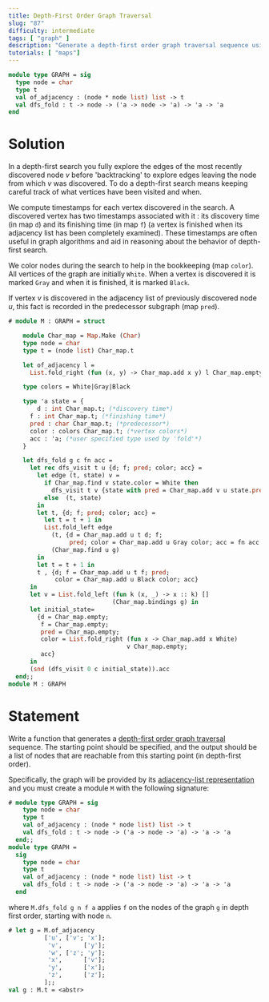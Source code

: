 ```yaml
---
title: Depth-First Order Graph Traversal
slug: "87"
difficulty: intermediate
tags: [ "graph" ]
description: "Generate a depth-first order graph traversal sequence using the given adjacency-list representation, starting from a specified point."
tutorials: [ "maps"]
---
```


```ocaml
module type GRAPH = sig
  type node = char
  type t
  val of_adjacency : (node * node list) list -> t
  val dfs_fold : t -> node -> ('a -> node -> 'a) -> 'a -> 'a
end
```

# Solution

In a depth-first search you fully explore the edges of the most
recently discovered node *v* before 'backtracking' to explore edges
leaving the node from which *v* was discovered. To do a depth-first
search means keeping careful track of what vertices have been visited
and when.

We compute timestamps for each vertex discovered in the search. A
discovered vertex has two timestamps associated with it : its
discovery time (in map `d`) and its finishing time (in map `f`) (a
vertex is finished when its adjacency list has been completely
examined). These timestamps are often useful in graph algorithms and
aid in reasoning about the behavior of depth-first search.

We color nodes during the search to help in the bookkeeping (map
`color`). All vertices of the graph are initially `White`. When a
vertex is discovered it is marked `Gray` and when it is finished, it
is marked `Black`.

If vertex *v* is discovered in the adjacency list of previously
discovered node *u*, this fact is recorded in the predecessor subgraph
(map `pred`).

```ocaml
# module M : GRAPH = struct

    module Char_map = Map.Make (Char)
    type node = char
    type t = (node list) Char_map.t

    let of_adjacency l = 
      List.fold_right (fun (x, y) -> Char_map.add x y) l Char_map.empty

    type colors = White|Gray|Black

    type 'a state = {
        d : int Char_map.t; (*discovery time*)
      f : int Char_map.t; (*finishing time*)
      pred : char Char_map.t; (*predecessor*)
      color : colors Char_map.t; (*vertex colors*)
      acc : 'a; (*user specified type used by 'fold'*)
    }

    let dfs_fold g c fn acc =
      let rec dfs_visit t u {d; f; pred; color; acc} =
        let edge (t, state) v =
          if Char_map.find v state.color = White then
            dfs_visit t v {state with pred = Char_map.add v u state.pred}
          else  (t, state)
        in
        let t, {d; f; pred; color; acc} =
          let t = t + 1 in
          List.fold_left edge
            (t, {d = Char_map.add u t d; f;
                 pred; color = Char_map.add u Gray color; acc = fn acc u})
            (Char_map.find u g)
        in
        let t = t + 1 in
        t , {d; f = Char_map.add u t f; pred;
             color = Char_map.add u Black color; acc}
      in
      let v = List.fold_left (fun k (x, _) -> x :: k) []
                             (Char_map.bindings g) in
      let initial_state= 
        {d = Char_map.empty;
         f = Char_map.empty;
         pred = Char_map.empty;
         color = List.fold_right (fun x -> Char_map.add x White)
                                 v Char_map.empty;
         acc}
      in
      (snd (dfs_visit 0 c initial_state)).acc
  end;;
module M : GRAPH
```

# Statement

Write a function that generates a
[depth-first order graph traversal](https://en.wikipedia.org/wiki/Depth-first_search)
sequence. The starting point should be specified, and the output should
be a list of nodes that are reachable from this starting point (in
depth-first order).

Specifically, the graph will be provided by its
[adjacency-list representation](https://en.wikipedia.org/wiki/Adjacency_list)
and you must create a module `M` with the following signature:

```ocaml
# module type GRAPH = sig
    type node = char
    type t
    val of_adjacency : (node * node list) list -> t
    val dfs_fold : t -> node -> ('a -> node -> 'a) -> 'a -> 'a
  end;;
module type GRAPH =
  sig
    type node = char
    type t
    val of_adjacency : (node * node list) list -> t
    val dfs_fold : t -> node -> ('a -> node -> 'a) -> 'a -> 'a
  end
```

where `M.dfs_fold g n f a` applies `f` on the nodes of the graph
`g` in depth first order, starting with node `n`.

```ocaml
# let g = M.of_adjacency
          ['u', ['v'; 'x'];
           'v',      ['y'];
           'w', ['z'; 'y'];
           'x',      ['v'];
           'y',      ['x'];
           'z',      ['z'];
          ];;
val g : M.t = <abstr>
```
